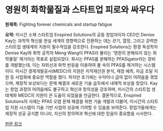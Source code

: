 # 영원히 화학물질과 스타트업 피로와 싸우다

**원제목:** Fighting forever chemicals and startup fatigue

**요약:** 미시간 소재 스타트업 Enspired Solutions의 공동 창업자이자 CEO인 Denise Kay는 과학적 혁신을 현실 세계의 영향력으로 전환하는 데는 끈기, 열정, 그리고 강력한 스타트업 생태계의 지원이 필수적임을 강조한다.  Enspired Solutions는 환경 독성학자 Denise Kay와 화학 공학자 Meng Wang이 PFAS라 불리는 '영원히 분해되지 않는 화학물질' 제거라는 목표로 설립되었다.  회사는 PFAS를 분해하는 PFASigator라는 장비를 개발했는데, 이는 자외선과 화학 반응을 이용하여 물 속의 PFAS를 제거하는 시스템이다. 미시간 경제개발공사(MEDC)의 지원은 지적재산권 분석, 재정 예측, 자금 조달 지원 등 사업화에 중요한 역할을 했다.  하지만 초기에는 수익이나 급여 없이 어려움을 겪었으며, 재정적 보상보다는 문제 해결과 새로운 기술 습득에서 내재적 보상을 찾았다.  Kay는 창업 과정의 어려움에도 불구하고 혁신과 창의성을 강조하며,  미시간의 스타트업 생태계와 MEDC의 지원이 큰 도움이 되었음을 언급한다.  결론적으로, Enspired Solutions의 사례는  PFAS 오염 문제 해결을 위한 기술 개발과 더불어,  미시간의 스타트업 지원 시스템이 기술 기반 사업의 성공에 기여할 수 있음을 보여준다.  창업가들에게는 재정적 성공 공식뿐 아니라,  자신의 창의력과 혁신에 대한 믿음이 중요함을 시사한다.

[원문 링크](https://www.technologyreview.com/2025/07/22/1117638/fighting-forever-chemicals-and-startup-fatigue/)
